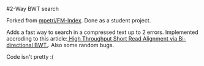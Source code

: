 #2-Way BWT search

Forked from [mpetri/FM-Index](https://github.com/mpetri/FM-Index). Done as a student project.

Adds a fast way to search in a compressed text up to 2 errors. Implemented accroding to this article:[ High Throughput Short Read Alignment via Bi-directional BWT.](http://www.cs.bgu.ac.il/~dekelts/tsds14/Lam.pdf). Also some random bugs.

Code isn't pretty :(


